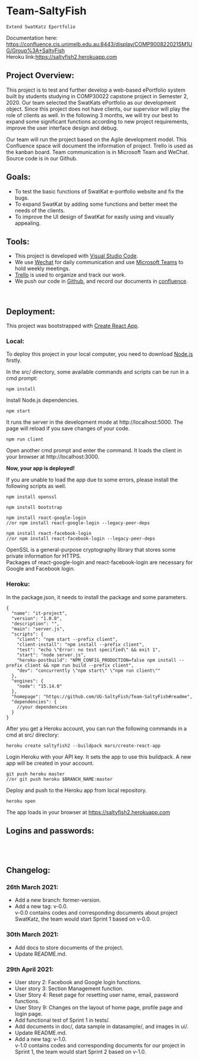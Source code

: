 # Team-SaltyFish<br>
    Extend SwatKatz Eportfolio
Documentation here: https://confluence.cis.unimelb.edu.au:8443/display/COMP900822021SM1UG/Group%3A+SaltyFish <br>
Heroku link:https://saltyfish2.herokuapp.com <br>

## Project Overview:
This project is to test and further develop a web-based ePortfolio system built by students studying in COMP30022 capstone project in Semester 2, 2020. Our team selected the SwatKats ePortfolio as our development object. Since this project does not have clients, our supervisor will play the role of clients as well. In the following 3 months, we will try our best to expand some significant functions according to new project requirements, improve the user interface design and debug.<br>
  
Our team will run the project based on the Agile development model. This Confluence space will document the information of project. Trello is used as the kanban board. Team communication is in Microsoft Team and WeChat. Source code is in our Github.<br>
  
## Goals:<br>
* To test the basic functions of SwatKat e-portfolio website and fix the bugs.<br>
* To expand SwatKat by adding some functions and better meet the needs of the clients.<br>
* To improve the UI design of SwatKat for easily using and visually appealing.<br>

## Tools:<br>
* This project is developed with [Visual Studio Code](https://code.visualstudio.com).
* We use [Wechat](https://www.wechat.com/) for daily communication and use [Microsoft Teams](https://www.microsoft.com/en-us/microsoft-teams/log-in) to hold weekly meetings.
* [Trello](https://trello.com/) is used to organize and track our work.
* We push our code in [Github](https://github.com/), and record our documents in [confluence](https://www.atlassian.com/software/confluence).
<br>

## Deployment:<br>
This project was bootstrapped with [Create React App](https://github.com/facebook/create-react-app).<br>
### Local:<br>
To deploy this project in your local computer, you need to download [Node.js](https://nodejs.org/en/download/) firstly.<br>

In the src/ directory, some available commands and scripts can be run in a cmd prompt:<br>
```
npm install
``` 
Install Node.js dependencies.<br>

```
npm start
``` 
It runs the server in the development mode at http://localhost:5000. The page will reload if you save changes of your code.<br>

```
npm run client
``` 
Open another cmd prompt and enter the command. It loads the client in your browser at http://localhost:3000. <br>

**Now, your app is deployed!**<br>

If you are unable to load the app due to some errors, please install the following scripts as well.<br>
```
npm install openssl

npm install bootstrap

npm install react-google-login
//or npm install react-google-login --legacy-peer-deps

npm install react-facebook-login
//or npm install react-facebook-login --legacy-peer-deps
```
OpenSSL is a general-purpose cryptography library that stores some private information for HTTPS.<br>
Packages of react-google-login and react-facebook-login are necessary for Google and Facebook login.<br>

### Heroku:<br>
In the package.json, it needs to install the package and some parameters.<br>
```
{
  "name": "it-project",
  "version": "1.0.0",
  "description": "",
  "main": "server.js",
  "scripts": {
    "client": "npm start --prefix client",
    "client-install": "npm install --prefix client",
    "test": "echo \"Error: no test specified\" && exit 1",
    "start": "node server.js",
    "heroku-postbuild": "NPM_CONFIG_PRODUCTION=false npm install --prefix client && npm run build --prefix client",
    "dev": "concurrently \"npm start\" \"npm run client\""
  },
  "engines": {
    "node": "15.14.0"
  },
  "homepage": "https://github.com/UG-SaltyFish/Team-SaltyFish#readme",
  "dependencies": {
    //your dependencies
  }
}
```
After you get a Heroku account, you can run the following commands in a cmd at src/ directory:<br>
```
heroku create saltyfish2 --buildpack mars/create-react-app
```
Login Heroku with your API key. It sets the app to use this buildpack. A new app will be created in your account.<br>

```
git push heroku master
//or git push heroku $BRANCH_NAME:master
```
Deploy and push to the Heroku app from local repository.<br>

```
heroku open
```
The app loads in your browser at https://saltyfish2.herokuapp.com <br>

## Logins and passwords:<br>
<br>
<br>

## Changelog:<br>
### 26th March 2021:<br>
* Add a new branch: former-version.<br>
* Add a new tag: v-0.0.<br>
  v-0.0 contains codes and corresponding documents about project SwatKatz, the team would start Sprint 1 based on v-0.0.<br>        
### 30th March 2021:<br>
* Add docs to store documents of the project.<br>
* Update README.md.<br>
### 29th April 2021:<br>
* User story 2: Facebook and Google login functions.<br>
* User story 3: Section Management function.<br>
* User Story 4: Reset page for resetting user name, email, password functions.<br>
* User Story 9: Changes on the layout of home page, profile page and login page.<br>
* Add functional test of Sprint 1 in tests/.<br>
* Add documents in doc/, data sample in datasample/, and images in ui/.<br>
* Update README.md.<br>
* Add a new tag: v-1.0.<br>
  v-1.0 contains codes and corresponding documents for our project in Sprint 1, the team would start Sprint 2 based on v-1.0.<br>
